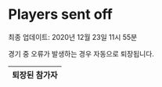 # Players sent off
최종 업데이트: 2020년 12월 23일 11시 55분


경기 중 오류가 발생하는 경우 자동으로 퇴장됩니다.


| 퇴장된 참가자 |
|:---:|